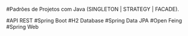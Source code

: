 #Padrões de Projetos com Java
(SINGLETON | STRATEGY | FACADE).

#API REST 
#Spring Boot
#H2 Database
#Spring Data JPA
#Open Feing
#Spring Web

